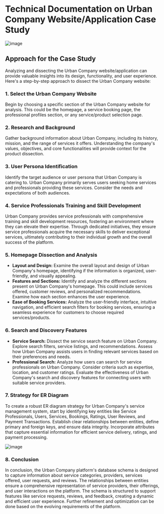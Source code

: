 # Technical Documentation on Urban Company Website/Application Case Study

![image](https://github.com/ANDUGULA-SAI-KIRAN/Product_Dissection_for_Urban_Company/assets/143734802/93039f58-2bcf-4fd2-8f95-32ee89c71b4f)

## Approach for the Case Study

Analyzing and dissecting the Urban Company website/application can provide valuable insights into its design, functionality, and user experience. Here's a step-by-step approach to dissect the Urban Company website:

### 1. Select the Urban Company Website

Begin by choosing a specific section of the Urban Company website for analysis. This could be the homepage, a service booking page, the professional profiles section, or any service/product selection page.

### 2. Research and Background

Gather background information about Urban Company, including its history, mission, and the range of services it offers. Understanding the company's values, objectives, and core functionalities will provide context for the product dissection.

### 3. User Persona Identification

Identify the target audience or user persona that Urban Company is catering to. Urban Company primarily serves users seeking home services and professionals providing these services. Consider the needs and expectations of both audiences.

### 4. Service Professionals Training and Skill Development

Urban Company provides service professionals with comprehensive training and skill development resources, fostering an environment where they can elevate their expertise. Through dedicated initiatives, they ensure service professionals acquire the necessary skills to deliver exceptional services, ultimately contributing to their individual growth and the overall success of the platform.

### 5. Homepage Dissection and Analysis

- **Layout and Design:** Examine the overall layout and design of Urban Company's homepage, identifying if the information is organized, user-friendly, and visually appealing.
- **Features and Sections:** Identify and analyze the different sections present on Urban Company's homepage. This could include services offered, customer reviews, and personalized recommendations. Examine how each section enhances the user experience.
- **Ease of Booking Services:** Analyze the user-friendly interface, intuitive navigation, and efficient search filters for booking services, ensuring a seamless experience for customers to choose required services/products.

### 6. Search and Discovery Features

- **Service Search:** Dissect the service search feature on Urban Company. Explore search filters, service listings, and recommendations. Assess how Urban Company assists users in finding relevant services based on their preferences and needs.
- **Professional Search:** Analyze how users can search for service professionals on Urban Company. Consider criteria such as expertise, location, and customer ratings. Evaluate the effectiveness of Urban Company's search and discovery features for connecting users with suitable service providers.

### 7. Strategy for ER Diagram

To create a robust ER diagram strategy for Urban Company's service management system, start by identifying key entities like Service Professionals, Users, Services, Bookings, Ratings, User Reviews, and Payment Transactions. Establish clear relationships between entities, define primary and foreign keys, and ensure data integrity. Incorporate attributes that capture essential information for efficient service delivery, ratings, and payment processing.

![image](https://github.com/ANDUGULA-SAI-KIRAN/Product_Dissection_for_Urban_Company/assets/143734802/45cb4607-10c3-4ced-a0de-c72dcea1112f)


### 8. Conclusion

In conclusion, the Urban Company platform's database schema is designed to capture information about service categories, providers, services offered, user requests, and reviews. The relationships between entities ensure a comprehensive representation of service providers, their offerings, and user interactions on the platform. The schema is structured to support features like service requests, reviews, and feedback, creating a dynamic and efficient user experience. Further refinement and optimization can be done based on the evolving requirements of the platform.

